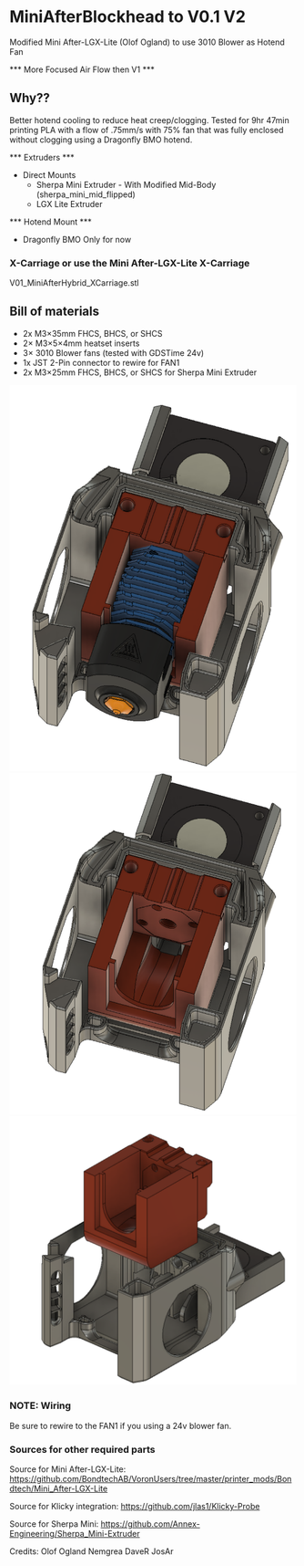 # MiniAfterBlockhead to V0.1 V2 

Modified Mini After-LGX-Lite (Olof Ogland) to use 3010 Blower as Hotend Fan

*** More Focused Air Flow then V1 ***

## Why??
Better hotend cooling to reduce heat creep/clogging.  Tested for 9hr 47min printing PLA with a flow of .75mm/s with 75% fan that was fully enclosed without clogging using a Dragonfly BMO hotend.


*** Extruders ***
- Direct Mounts
    - Sherpa Mini Extruder - With Modified Mid-Body (sherpa_mini_mid_flipped)
    - LGX Lite Extruder

*** Hotend Mount ***
- Dragonfly BMO Only for now

### X-Carriage or use the Mini After-LGX-Lite X-Carriage
V01_MiniAfterHybrid_XCarriage.stl  

## Bill of materials
- 2x M3×35mm FHCS, BHCS, or SHCS
- 2× M3×5×4mm heatset inserts
- 3× 3010 Blower fans (tested with GDSTime 24v)
- 1x JST 2-Pin connector to rewire for FAN1
- 2x M3×25mm FHCS, BHCS, or SHCS for Sherpa Mini Extruder

![](images/CADV2.png)
![](images/CADV22.png)
![](images/CADV23.png)


### NOTE: Wiring ###
Be sure to rewire to the FAN1 if you using a 24v blower fan.

### Sources for other required parts
Source for Mini After-LGX-Lite: https://github.com/BondtechAB/VoronUsers/tree/master/printer_mods/Bondtech/Mini_After-LGX-Lite

Source for Klicky integration: https://github.com/jlas1/Klicky-Probe

Source for Sherpa Mini: https://github.com/Annex-Engineering/Sherpa_Mini-Extruder

Credits: 
Olof Ogland
Nemgrea
DaveR
JosAr



